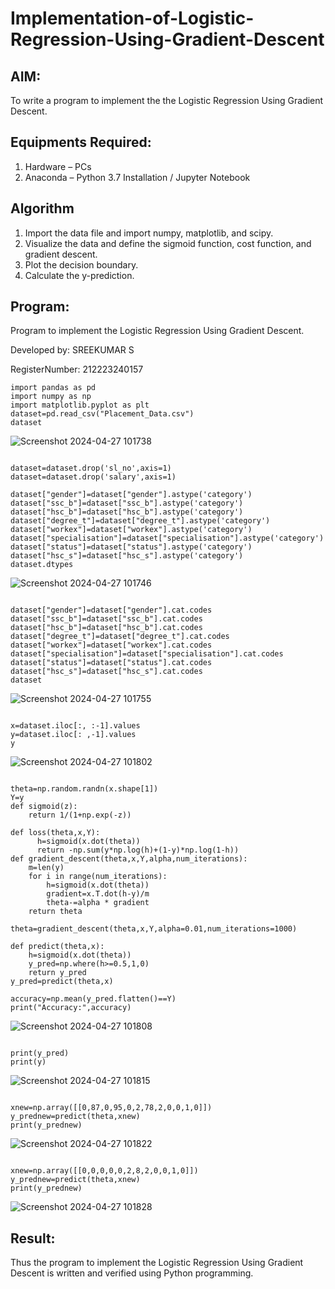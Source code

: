 # Implementation-of-Logistic-Regression-Using-Gradient-Descent

## AIM:
To write a program to implement the the Logistic Regression Using Gradient Descent.

## Equipments Required:
1. Hardware – PCs
2. Anaconda – Python 3.7 Installation / Jupyter Notebook

## Algorithm
1. Import the data file and import numpy, matplotlib, and scipy.
2. Visualize the data and define the sigmoid function, cost function, and gradient descent.
3. Plot the decision boundary.
4. Calculate the y-prediction. 

## Program:


Program to implement the Logistic Regression Using Gradient Descent.

Developed by: SREEKUMAR S

RegisterNumber:  212223240157

```
import pandas as pd
import numpy as np
import matplotlib.pyplot as plt
dataset=pd.read_csv("Placement_Data.csv")
dataset
```
![Screenshot 2024-04-27 101738](https://github.com/guru14789/-Implementation-of-Logistic-Regression-Using-Gradient-Descent/assets/151705853/3d3691f1-3988-49ac-9190-617f86176ea1)

```

dataset=dataset.drop('sl_no',axis=1)
dataset=dataset.drop('salary',axis=1)

dataset["gender"]=dataset["gender"].astype('category')
dataset["ssc_b"]=dataset["ssc_b"].astype('category')
dataset["hsc_b"]=dataset["hsc_b"].astype('category')
dataset["degree_t"]=dataset["degree_t"].astype('category')
dataset["workex"]=dataset["workex"].astype('category')
dataset["specialisation"]=dataset["specialisation"].astype('category')
dataset["status"]=dataset["status"].astype('category')
dataset["hsc_s"]=dataset["hsc_s"].astype('category')
dataset.dtypes
```
![Screenshot 2024-04-27 101746](https://github.com/guru14789/-Implementation-of-Logistic-Regression-Using-Gradient-Descent/assets/151705853/15521dcf-6d64-4d19-83ac-0f60bf22ad5f)

```

dataset["gender"]=dataset["gender"].cat.codes
dataset["ssc_b"]=dataset["ssc_b"].cat.codes
dataset["hsc_b"]=dataset["hsc_b"].cat.codes
dataset["degree_t"]=dataset["degree_t"].cat.codes
dataset["workex"]=dataset["workex"].cat.codes
dataset["specialisation"]=dataset["specialisation"].cat.codes
dataset["status"]=dataset["status"].cat.codes
dataset["hsc_s"]=dataset["hsc_s"].cat.codes
dataset
```
![Screenshot 2024-04-27 101755](https://github.com/guru14789/-Implementation-of-Logistic-Regression-Using-Gradient-Descent/assets/151705853/29aa71cd-ac89-470a-a0de-91701f828b74)

```

x=dataset.iloc[:, :-1].values
y=dataset.iloc[: ,-1].values
y
```
![Screenshot 2024-04-27 101802](https://github.com/guru14789/-Implementation-of-Logistic-Regression-Using-Gradient-Descent/assets/151705853/1e0b19b2-2eee-42d8-a627-d817c9b9bad8)

```

theta=np.random.randn(x.shape[1])
Y=y
def sigmoid(z):
    return 1/(1+np.exp(-z))

def loss(theta,x,Y):
      h=sigmoid(x.dot(theta))
      return -np.sum(y*np.log(h)+(1-y)*np.log(1-h))
def gradient_descent(theta,x,Y,alpha,num_iterations):
    m=len(y)
    for i in range(num_iterations):
        h=sigmoid(x.dot(theta))
        gradient=x.T.dot(h-y)/m
        theta-=alpha * gradient
    return theta

theta=gradient_descent(theta,x,Y,alpha=0.01,num_iterations=1000)

def predict(theta,x):
    h=sigmoid(x.dot(theta))
    y_pred=np.where(h>=0.5,1,0)
    return y_pred
y_pred=predict(theta,x)

accuracy=np.mean(y_pred.flatten()==Y)
print("Accuracy:",accuracy)
```
![Screenshot 2024-04-27 101808](https://github.com/guru14789/-Implementation-of-Logistic-Regression-Using-Gradient-Descent/assets/151705853/66eeccfd-ce69-4dc3-b827-656beb2e857b)

```

print(y_pred)
print(y)
```
![Screenshot 2024-04-27 101815](https://github.com/guru14789/-Implementation-of-Logistic-Regression-Using-Gradient-Descent/assets/151705853/31f8214d-2797-4af1-a0e2-a987825d5b11)

```

xnew=np.array([[0,87,0,95,0,2,78,2,0,0,1,0]])
y_prednew=predict(theta,xnew)
print(y_prednew)
```
![Screenshot 2024-04-27 101822](https://github.com/guru14789/-Implementation-of-Logistic-Regression-Using-Gradient-Descent/assets/151705853/cf61d7c8-9698-4ec1-a104-f17ea6e7cfee)

```

xnew=np.array([[0,0,0,0,0,2,8,2,0,0,1,0]])
y_prednew=predict(theta,xnew)
print(y_prednew)

```
![Screenshot 2024-04-27 101828](https://github.com/guru14789/-Implementation-of-Logistic-Regression-Using-Gradient-Descent/assets/151705853/3a8e83b9-8932-482a-a3ce-7c8b699c7276)


## Result:
Thus the program to implement the Logistic Regression Using Gradient Descent is written and verified using Python programming.

